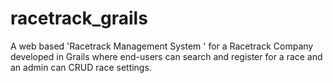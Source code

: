 # racetrack_grails
A web based 'Racetrack Management System ' for a Racetrack Company developed in Grails where end-users can search and register for a race and an admin can CRUD race settings. 
